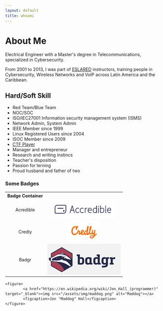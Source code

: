 ```yaml
---
layout: default
title: whoami
---
```


<div class="post">
	<h1 class="pageTitle">About Me</h1>
	<p>Electrical Engineer with a Master's degree in Telecommunications, specialized in Cybersecurity.</p>
	<p>From 2001 to 2013, I was part of  <a href="https://www.internetsociety.org/news/press-releases/2008/leading-latin-american-foundation-eslared-receives-10th-annual-jonathan-b-postel-service-award-promoting-internet-latin-america/" target="_blank">ESLARED</a> instructors, training people in Cybersecurity, Wireless Networks and VoIP across Latin America and the Caribbean.</p>
	<h2>Hard/Soft Skill</h2>
	<ul>
		<li>Red Team/Blue Team</li>
  		<li>NOC/SOC</li>
  		<li>ISO/IEC27001 Information security management system (ISMS)</li>
  		<li>Network Admin, System Admin</li>
  		<li>IEEE Member since 1999</li>
  		<li>Linux Registered Users since 2004</li>
  		<li>ISOC Member since 2009 </li>
		<li><a href="https://github.com/leonuz/CTFs" target="_blank">CTF Player</a></li>
		<li>Manager and entrepreneur</li>
		<li>Research and writing instincs</li>
		<li>Teacher's disposition</li>
		<li>Passion for lerning</li>
  		<li>Proud husband and father of two</li>
	</ul>
	<h3>Some Badges</h3>
	
<table class="center">  
	<tr>  
    		<th>Badge Container</th>
    		<th></th>
  	</tr>  
	<tr>  
    		<td style="text-align:center">Acredible</td>
    		<td style="text-align:center"><a href="https://www.credential.net/profile/leonardouzcategui/wallet" target="_blank"><img src="/assets/img/acredible.png" alt="Acredible"></a></td>
  	</tr>  
 	<tr>  
    		<td style="text-align:center">Credly</td>
    		<td style="text-align:center"><a href="https://www.credly.com/users/leonardo-uzcategui/badges" target="_blank"><img src="/assets/img/credly.png" alt="Credly"></a></td>
  	</tr>
	<tr>
		<td style="text-align:center">Badgr</td>
		<td style="text-align:center"><a href="https://api.badgr.io/public/assertions/6eQ4G5z3Tii6u3vIwBakTw?identity__email=uzcategui%40gmail.com" target="_blank"><img src="/assets/img/badgr.png" alt="Badgr"</a></td>

</table>
    
	<figure>
        	<a href="https://en.wikipedia.org/wiki/Jon_Hall_(programmer)" target="_blank"><img src="/assets/img/maddog.png" alt="Maddog"></a>
        	<figcaption>Jon "Maddog" Hall</figcaption>  
	</figure>  
	
</div>
